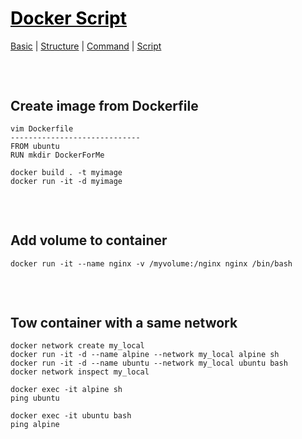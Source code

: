 <style>
.md0{margin-top: 150px;}
.md1{margin-top: 75px;}
.md2{margin-top: 50px;}
.md3{margin-top: 25px;}
.md4{margin-top: 10px;}
.tbl1 td#header{background-color: D1ECCF}
.tbl1 tr#header{background-color: D1ECCF}
</style>


# [<span style="color:black;">Docker Script</span>](Docker.md)
[Basic](Docker-Basic.md) | 
[Structure](Docker-Structure.md) | 
[Command](Docker-Command.md) |
[Script](Docker-Script.md)





<div class="md1"></div>

## Create image from Dockerfile

    vim Dockerfile
    -----------------------------
    FROM ubuntu
    RUN mkdir DockerForMe
    
    docker build . -t myimage    
    docker run -it -d myimage 





<div class="md1"></div>

## Add volume to container

    docker run -it --name nginx -v /myvolume:/nginx nginx /bin/bash





<div class="md1"></div>

## Tow container with a same network

    docker network create my_local
    docker run -it -d --name alpine --network my_local alpine sh
    docker run -it -d --name ubuntu --network my_local ubuntu bash
    docker network inspect my_local

    docker exec -it alpine sh
    ping ubuntu

    docker exec -it ubuntu bash
    ping alpine